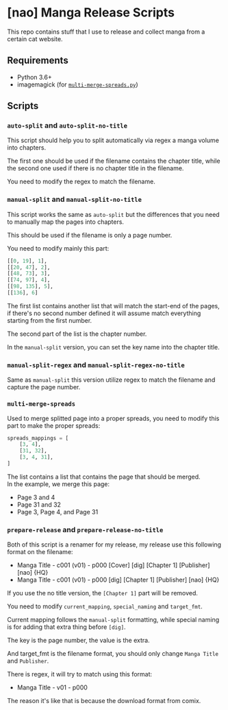 # [nao] Manga Release Scripts

This repo contains stuff that I use to release and collect manga from a certain cat website.

## Requirements
- Python 3.6+
- imagemagick (for [`multi-merge-spreads.py`](multi-merge-spreads.py))

## Scripts
### `auto-split` and `auto-split-no-title`
This script should help you to split automatically via regex a manga volume into chapters.

The first one should be used if the filename contains the chapter title, while the second one used if there is no chapter title in the filename.

You need to modify the regex to match the filename.

### `manual-split` and `manual-split-no-title`
This script works the same as `auto-split` but the differences that you need to manually map the pages into chapters.

This should be used if the filename is only a page number.

You need to modify mainly this part:
```py
[[0, 19], 1],
[[20, 47], 2],
[[48, 73], 3],
[[74, 97], 4],
[[98, 135], 5],
[[136], 6]
```

The first list contains another list that will match the start-end of the pages, if there's no second number defined it will assume match everything starting from the first number.

The second part of the list is the chapter number.

In the `manual-split` version, you can set the key name into the chapter title.

### `manual-split-regex` and `manual-split-regex-no-title`
Same as `manual-split` this version utilize regex to match the filename and capture the page number.

### `multi-merge-spreads`
Used to merge splitted page into a proper spreads, you need to modify this part to make the proper spreads:
```py
spreads_mappings = [
    [3, 4],
    [31, 32],
    [3, 4, 31],
]
```

The list contains a list that contains the page that should be merged.<br />
In the example, we merge this page:
- Page 3 and 4
- Page 31 and 32
- Page 3, Page 4, and Page 31

### `prepare-release` and `prepare-release-no-title`
Both of this script is a renamer for my release, my release use this following format on the filename:
- Manga Title - c001 (v01) - p000 [Cover] [dig] [Chapter 1] [Publisher] [nao] {HQ}
- Manga Title - c001 (v01) - p000 [dig] [Chapter 1] [Publisher] [nao] {HQ}

If you use the no title version, the `[Chapter 1]` part will be removed.

You need to modify `current_mapping`, `special_naming` and `target_fmt`.

Current mapping follows the `manual-split` formatting, while special naming is for adding that extra thing before `[dig]`.

The key is the page number, the value is the extra.

And target_fmt is the filename format, you should only change `Manga Title` and `Publisher`.

There is regex, it will try to match using this format:
- Manga Title - v01 - p000

The reason it's like that is because the download format from comix.
